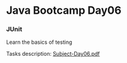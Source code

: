 # Java Bootcamp Day06

### JUnit

Learn the basics of testing

Tasks description: [Subject-Day06.pdf](Subject-Day06.pdf)
